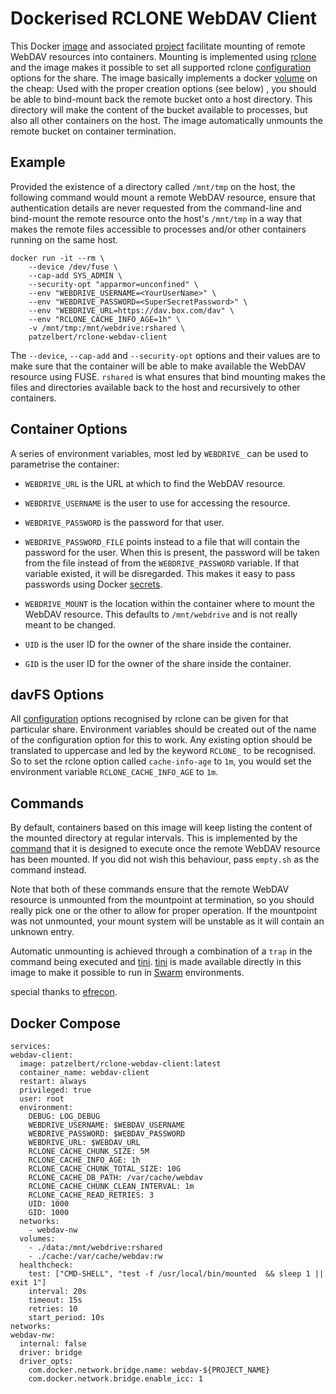 # Dockerised RCLONE WebDAV Client

This Docker [image] and associated [project] facilitate
mounting of remote WebDAV resources into containers. Mounting is implemented
using [rclone] and the image makes it possible to set all supported rclone
[configuration] options for the share. The image basically implements a docker
[volume] on the cheap: Used with the proper creation options (see below) , you
should be able to bind-mount back the remote bucket onto a host directory. This
directory will make the content of the bucket available to processes, but also
all other containers on the host. The image automatically unmounts the remote
bucket on container termination.

  [image]: https://hub.docker.com/r/patzelbert/rclone-webdav-client
  [project]: https://github.com/patzelbert/rclone-webdav-client
  [rclone]: https://github.com/search?q=rclone&type=repositories
  [configuration]: https://rclone.org/
  [volume]: https://docs.docker.com/storage/

## Example

Provided the existence of a directory called `/mnt/tmp` on the host, the
following command would mount a remote WebDAV resource, ensure that
authentication details are never requested from the command-line and bind-mount
the remote resource onto the host's `/mnt/tmp` in a way that makes the remote
files accessible to processes and/or other containers running on the same host.

```Shell
docker run -it --rm \
    --device /dev/fuse \
    --cap-add SYS_ADMIN \
    --security-opt "apparmor=unconfined" \
    --env "WEBDRIVE_USERNAME=<YourUserName>" \
    --env "WEBDRIVE_PASSWORD=<SuperSecretPassword>" \
    --env "WEBDRIVE_URL=https://dav.box.com/dav" \
    --env "RCLONE_CACHE_INFO_AGE=1h" \
    -v /mnt/tmp:/mnt/webdrive:rshared \
    patzelbert/rclone-webdav-client
```

The `--device`, `--cap-add` and `--security-opt` options and their values are to
make sure that the container will be able to make available the WebDAV resource
using FUSE. `rshared` is what ensures that bind mounting makes the files and
directories available back to the host and recursively to other containers.

## Container Options

A series of environment variables, most led by `WEBDRIVE_` can be used to
parametrise the container:

* `WEBDRIVE_URL` is the URL at which to find the WebDAV resource.
* `WEBDRIVE_USERNAME` is the user to use for accessing the resource.
* `WEBDRIVE_PASSWORD` is the password for that user.
* `WEBDRIVE_PASSWORD_FILE` points instead to a file that will contain the
  password for the user. When this is present, the password will be taken from
  the file instead of from the `WEBDRIVE_PASSWORD` variable. If that variable
  existed, it will be disregarded. This makes it easy to pass passwords using 
  Docker [secrets].
* `WEBDRIVE_MOUNT` is the location within the container where to mount the
  WebDAV resource. This defaults to `/mnt/webdrive` and is not really meant to
  be changed.
* `UID` is the user ID for the owner of the share inside the container.
* `GID` is the user ID for the owner of the share inside the container.

  [secrets]: https://docs.docker.com/engine/swarm/secrets/

## davFS Options

All [configuration] options recognised by rclone can be given for that particular
share. Environment variables should be created out of the name of the
configuration option for this to work. Any existing option should be translated
to uppercase and led by the keyword `RCLONE_` to be recognised. So to set the
rclone option called `cache-info-age` to `1m`, you would set the environment variable
`RCLONE_CACHE_INFO_AGE` to `1m`.

## Commands

By default, containers based on this image will keep listing the content of the
mounted directory at regular intervals. This is implemented by the
[command](./ls.sh) that it is designed to execute once the remote WebDAV
resource has been mounted. If you did not wish this behaviour, pass `empty.sh`
as the command instead.

Note that both of these commands ensure that the remote WebDAV resource is
unmounted from the mountpoint at termination, so you should really pick one or
the other to allow for proper operation. If the mountpoint was not unmounted,
your mount system will be unstable as it will contain an unknown entry.

Automatic unmounting is achieved through a combination of a `trap` in the
command being executed and [tini]. [tini] is made available directly in this
image to make it possible to run in [Swarm] environments.

special thanks to [efrecon].

  [tini]: https://github.com/krallin/tini
  [Swarm]: https://docs.docker.com/engine/swarm/
  [efrecon]: https://github.com/efrecon

  
## Docker Compose
  ```Shell
services:
  webdav-client:
    image: patzelbert/rclone-webdav-client:latest
    container_name: webdav-client
    restart: always
    privileged: true
    user: root
    environment:
      DEBUG: LOG_DEBUG
      WEBDRIVE_USERNAME: $WEBDAV_USERNAME
      WEBDRIVE_PASSWORD: $WEBDAV_PASSWORD
      WEBDRIVE_URL: $WEBDAV_URL
      RCLONE_CACHE_CHUNK_SIZE: 5M
      RCLONE_CACHE_INFO_AGE: 1h
      RCLONE_CACHE_CHUNK_TOTAL_SIZE: 10G
      RCLONE_CACHE_DB_PATH: /var/cache/webdav
      RCLONE_CACHE_CHUNK_CLEAN_INTERVAL: 1m
      RCLONE_CACHE_READ_RETRIES: 3 
      UID: 1000
      GID: 1000
    networks:
      - webdav-nw
    volumes:
      - ./data:/mnt/webdrive:rshared
      - ./cache:/var/cache/webdav:rw
    healthcheck:
      test: ["CMD-SHELL", "test -f /usr/local/bin/mounted  && sleep 1 || exit 1"]
      interval: 20s
      timeout: 15s
      retries: 10
      start_period: 10s     
networks:
  webdav-nw:
    internal: false
    driver: bridge
    driver_opts:
      com.docker.network.bridge.name: webdav-${PROJECT_NAME}
      com.docker.network.bridge.enable_icc: 1

```

